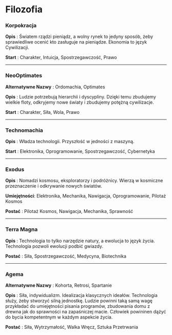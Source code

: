 <h1>Filozofia</h1>

<h3>Korpokracja</h3>

**Opis** : Światem rządzi pieniądz, a wolny rynek to jedyny sposób, żeby sprawiedliwe ocenić kto zasługuje na pieniądze. Ekonomia to język Cywilizacji.

**Start** : Charakter, Intuicja, Spostrzegawczość, Prawo

<hr>

<h3>NeoOptimates</h3>

**Alternatywne Nazwy** : Ordomachia, Optimates

**Opis** : Ludzie potrzebują hierarchii i dyscypliny. Dzięki temu zbudujemy wielkie floty, odkryjemy nowe światy i zbudujemy potężną cywilizacje.

**Start** :  Charakter, Siła, Wola, Prawo

<hr>

<h3>Technomachia</h3>

**Opis** : Władza technologii. Przyszłość w jedności z maszyną.

**Start** :  Elektronika, Oprogramowanie, Spostrzegawczość, Cybernetyka

<hr>

<h3>Exodus</h3>

**Opis** : Nomadzi kosmosu, eksploratorzy i podróżnicy. Wierzą w kosmiczne przeznaczenie i odkrywanie nowych światów.

**Umiejętności**: Elektronika, Mechanika, Nawigacja, Oprogramowanie, Pilotaż Kosmos

**Postać** : Pilotaż Kosmos, Nawigacja, Mechanika, Sprawność

<hr>

<h3>Terra Magna</h3>

**Opis** : Technologia to tylko narzędzie natury, a ewolucja to język życia. Technologia pozwoli ewolucji podbić gwiazdy.

**Postać** : Siła, Spostrzegawczość, Medycyna, Biotechnika

<hr>

<h3>Agema</h3>

**Alternatywne Nazwy** : Kohorta, Retrosi, Spartanie

**Opis** : Siła, indywidualizm. Idealizacja klasycznych ideałów. Technologia służy, żeby stworzyć silną jednostkę. Ludzie powinni taką samą wagę przykładać do umiejętności pisania programów, zbudowania domu z drewna jak do sprawności na zapaśniczej macie. Człowiek powininen dążyć do bycia kompetentnym w każdym aspekcie życia.

**Postać** : Siła, Wytrzymałość, Walka Wręcz, Sztuka Przetrwania
